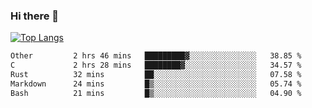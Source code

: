 ### Hi there 👋

<!--
**3Xpl0it3r/3Xpl0it3r** is a ✨ _special_ ✨ repository because its `README.md` (this file) appears on your GitHub profile.

Here are some ideas to get you started:

- 🔭 I’m currently working on ...
- 🌱 I’m currently learning ...
- 👯 I’m looking to collaborate on ...
- 🤔 I’m looking for help with ...
- 💬 Ask me about ...
- 📫 How to reach me: ...
- 😄 Pronouns: ...
- ⚡ Fun fact: ...
-->


[![Top Langs](https://github-readme-stats.vercel.app/api/top-langs/?username=3Xpl0it3r&layout=compact)](https://github.com/3Xpl0it3r/3Xpl0it3r)

<!--START_SECTION:waka-->

```txt
Other         2 hrs 46 mins   █████████▓░░░░░░░░░░░░░░░   38.85 %
C             2 hrs 28 mins   ████████▓░░░░░░░░░░░░░░░░   34.57 %
Rust          32 mins         ██░░░░░░░░░░░░░░░░░░░░░░░   07.58 %
Markdown      24 mins         █▒░░░░░░░░░░░░░░░░░░░░░░░   05.74 %
Bash          21 mins         █▒░░░░░░░░░░░░░░░░░░░░░░░   04.90 %
```

<!--END_SECTION:waka-->
